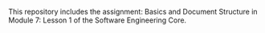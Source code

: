 This repository includes the assignment: Basics and Document Structure in Module 7: Lesson 1 of the Software Engineering Core.